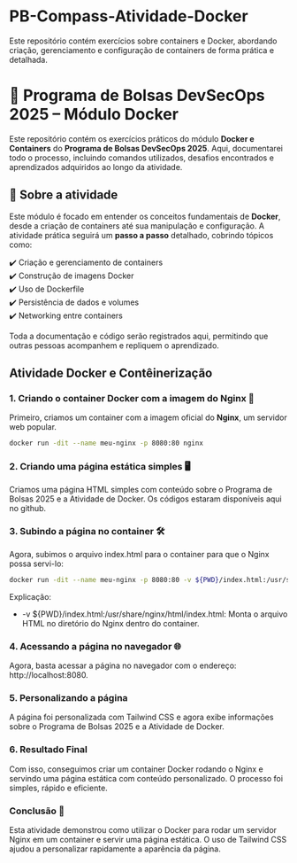 # PB-Compass-Atividade-Docker
 Este repositório contém exercícios sobre containers e Docker, abordando criação, gerenciamento e configuração de containers de forma prática e detalhada.


# 🐳 Programa de Bolsas DevSecOps 2025 – Módulo Docker  

Este repositório contém os exercícios práticos do módulo **Docker e Containers** do **Programa de Bolsas DevSecOps 2025**. Aqui, documentarei todo o processo, incluindo comandos utilizados, desafios encontrados e aprendizados adquiridos ao longo da atividade.  

## 📌 Sobre a atividade  

Este módulo é focado em entender os conceitos fundamentais de **Docker**, desde a criação de containers até sua manipulação e configuração. A atividade prática seguirá um **passo a passo** detalhado, cobrindo tópicos como:  

✔️ Criação e gerenciamento de containers  
✔️ Construção de imagens Docker  
✔️ Uso de Dockerfile  
✔️ Persistência de dados e volumes  
✔️ Networking entre containers  

Toda a documentação e código serão registrados aqui, permitindo que outras pessoas acompanhem e repliquem o aprendizado.  

##  Atividade Docker e Contêinerização

###  1. Criando o container Docker com a imagem do Nginx 🔧

Primeiro, criamos um container com a imagem oficial do **Nginx**, um servidor web popular.

```bash
docker run -dit --name meu-nginx -p 8080:80 nginx
```
###  2. Criando uma página estática simples 🖥️
Criamos uma página HTML simples com conteúdo sobre o Programa de Bolsas 2025 e a Atividade de Docker. Os códigos estaram disponíveis aqui no github.

###  3. Subindo a página no container 🛠️
Agora, subimos o arquivo index.html para o container para que o Nginx possa servi-lo:

```bash
docker run -dit --name meu-nginx -p 8080:80 -v ${PWD}/index.html:/usr/share/nginx/html/index.html nginx
```
Explicação:
- -v ${PWD}/index.html:/usr/share/nginx/html/index.html: Monta o arquivo HTML no diretório do Nginx dentro do container.

###  4. Acessando a página no navegador 🌐
Agora, basta acessar a página no navegador com o endereço: http://localhost:8080.

###  5. Personalizando a página
A página foi personalizada com Tailwind CSS e agora exibe informações sobre o Programa de Bolsas 2025 e a Atividade de Docker.

###  6. Resultado Final
Com isso, conseguimos criar um container Docker rodando o Nginx e servindo uma página estática com conteúdo personalizado. O processo foi simples, rápido e eficiente.

###  Conclusão 📝
Esta atividade demonstrou como utilizar o Docker para rodar um servidor Nginx em um container e servir uma página estática. O uso de Tailwind CSS ajudou a personalizar rapidamente a aparência da página.

